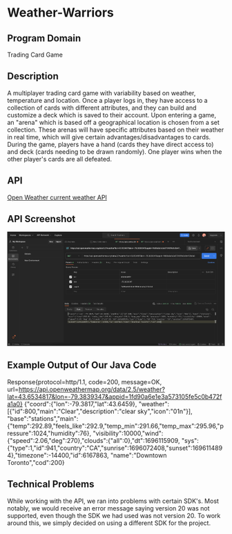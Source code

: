 # Weather-Warriors

## Program Domain
Trading Card Game

## Description
A multiplayer trading card game with variability based on weather, temperature and location. Once a player logs in, they have access
to a collection of cards with different attributes, and they can build and customize a deck which is saved to their account. 
Upon entering a game, an "arena" which is based off a geographical location is chosen from a set collection. These arenas will have
specific attributes based on their weather in real time, which will give certain advantages/disadvantages to cards. During the game,
players have a hand (cards they have direct access to) and deck (cards needing to be drawn randomly). One player wins when the other
player's cards are all defeated.

## API
[Open Weather current weather API](https://openweathermap.org/current)

## API Screenshot
![Postman_example.png](Postman_example.png)

## Example Output of Our Java Code
Response{protocol=http/1.1, code=200, message=OK, url=https://api.openweathermap.org/data/2.5/weather?lat=43.6534817&lon=-79.3839347&appid=1fd90a6e1e3a573105fe5c0b472fa1a0}
{"coord":{"lon":-79.3817,"lat":43.6459},
"weather":[{"id":800,"main":"Clear","description":"clear sky","icon":"01n"}],
"base":"stations","main":{"temp":292.89,"feels_like":292.9,"temp_min":291.66,"temp_max":295.96,"pressure":1024,"humidity":76},
"visibility":10000,"wind":{"speed":2.06,"deg":270},"clouds":{"all":0},"dt":1696115909,
"sys":{"type":1,"id":941,"country":"CA","sunrise":1696072408,"sunset":1696114894},"timezone":-14400,"id":6167863,
"name":"Downtown Toronto","cod":200}

## Technical Problems
While working with the API, we ran into problems with certain SDK's. Most notably, we would receive an error message saying version 20 was
not supported, even though the SDK we had used was not version 20. To work around this, we simply decided on using a different SDK for the 
project.
